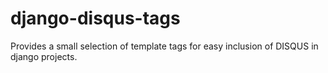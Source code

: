 # django-disqus-tags

Provides a small selection of template tags for easy inclusion of DISQUS in
django projects.
